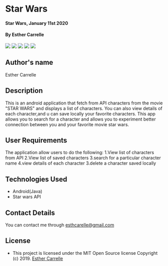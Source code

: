 # Star Wars
#### Star Wars, January 11st 2020
#### By **Esther Carrelle**
![](STARWARS/app/src/main/res/drawable/screen)
![](app/res/drawable/screen1)
![](app/res/drawable/screen2)
![](app/res/drawable/screen3)
![](app/src/main/res/drawable/screen5)



## Author's name



Esther Carrelle


## Description


This is an android application that fetch from API characters from the movie "STAR WARS" and displays a list of characters.
You can also view details of each character,and u can save locally your favorite characters.
This app allows you to search for a character and allows you to experiment better connection between you and your favorite movie star wars.


## User Requirements

The application allow users to do the following:
1.View list of characters from API
2.View list of saved characters
3.search for a particular character name
4.view details of each character
3.delete a character saved locally

## Technologies Used

* Android(Java)
* Star wars API



## Contact Details

You can contact me through esthcarelle@gmail.com


## License

- This project is licensed under the MIT Open Source license Copyright (c) 2019. [Esther Carrelle](https://github.com/esthcarelle)
